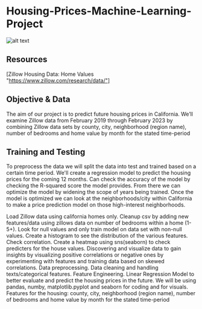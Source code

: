 # Housing-Prices-Machine-Learning-Project
![alt text](https://encrypted-tbn0.gstatic.com/images?q=tbn:ANd9GcSbdIFh1zgSpV6enhk8P5TAKOG3DSaDIw3uiw&usqp=CAU)

## Resources
[Zillow Housing Data: Home Values "https://www.zillow.com/research/data/"]

## Objective & Data
The aim of our project is to predict future housing prices in California. We’ll examine Zillow data from February 2019 through February 2023 by combining Zillow data sets by county, city, neighborhood (region name), number of bedrooms and home value by month for the stated time-period

## Training and Testing 
To preprocess the data we will split the data into test and trained based on a certain time period. We'll create a regression model to predict the housing prices for the coming 12 months. Can check the accuracy of the model by checking the R-squared score the model provides. From there we can optimize the model by widening the scope of years being trained. Once the model is optimized we can look at the neighborhoods/city within California to make a price prediction model on those high-interest neighborhoods.


Load Zillow data using california homes only. Cleanup csv by adding new features/data using zillows data on  number of bedrooms within a home (1-5+). Look for null values and only train model on data set with non-null values. Create a histogram to see the distribution of the various features. Check correlation. Create a heatmap using sns(seaborn) to check predicters for the house values. Discovering and visualize data to gain insights by visualizing positive correlations or negative ones by experimenting with features and training data based on skewed correlations. Data preprocessing. Data cleaning and handling texts/categorical features. Feature Engineering. Linear Regression Model to better evaluate and predict the housing prices in the future. We will be using pandas, numby, matplotlib.pyplot and seaborn for coding and for visuals.
Features for the housing: county, city, neighborhood (region name), number of bedrooms and home value by month for the stated time-period

